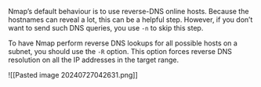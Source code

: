 Nmap’s default behaviour is to use reverse-DNS online hosts. Because the hostnames can reveal a lot, this can be a helpful step. However, if you don’t want to send such DNS queries, you use `-n` to skip this step.

To have Nmap perform reverse DNS lookups for all possible hosts on a subnet, you should use the `-R` option. This option forces reverse DNS resolution on all the IP addresses in the target range.

![[Pasted image 20240727042631.png]]